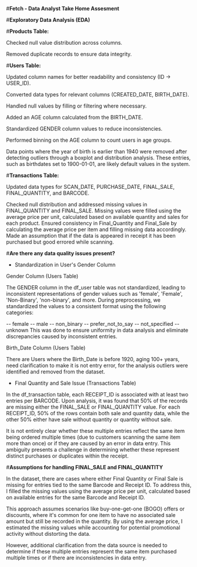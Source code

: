 #**Fetch - Data Analyst Take Home Assesment**

#**Exploratory Data Analysis (EDA)**

#**Products Table:**

Checked null value distribution across columns.

Removed duplicate records to ensure data integrity.

#**Users Table:**

Updated column names for better readability and consistency (ID -> USER_ID).

Converted data types for relevant columns (CREATED_DATE, BIRTH_DATE).

Handled null values by filling or filtering where necessary.

Added an AGE column calculated from the BIRTH_DATE.

Standardized GENDER column values to reduce inconsistencies.

Performed binning on the AGE column to count users in age groups.

Data points where the year of birth is earlier than 1940 were removed after detecting outliers through a boxplot and distribution analysis. These entries, such as birthdates set to 1900-01-01, are likely default values in the system.

#**Transactions Table:**

Updated data types for SCAN_DATE, PURCHASE_DATE, FINAL_SALE, FINAL_QUANTITY, and BARCODE.

Checked null distribution and addressed missing values in FINAL_QUANTITY and FINAL_SALE. Missing values were filled using the average price per unit, calculated based on available quantity and sales for each product.
Ensured consistency in Final_Quantity and Final_Sale by calculating the average price per item and filling missing data accordingly. Made an assumption that if the data is appeared in receipt it has been purchased but good errored while scanning. 

#**Are there any data quality issues present?**

- Standardization in User's Gender Column
  
Gender Column (Users Table)

The GENDER column in the df_user table was not standardized, leading to inconsistent representations of gender values such as 'female', 'Female', 'Non-Binary', 'non-binary', and more. During preprocessing, we standardized the values to a consistent format using the following categories:

  -- female
  -- male
  -- non_binary
  -- prefer_not_to_say
  -- not_specified
  -- unknown
This was done to ensure uniformity in data analysis and eliminate discrepancies caused by inconsistent entries.

Birth_Date Column (Users Table)

There are Users where the Birth_Date is before 1920, aging 100+ years, need clarification to make it is not entry error, for the analysis outliers were identified and removed from the dataset.

- Final Quantity and Sale Issue (Transactions Table)
  
In the df_transaction table, each RECEIPT_ID is associated with at least two entries per BARCODE. Upon analysis, it was found that 50% of the records are missing either the FINAL_SALE or FINAL_QUANTITY value. For each RECEIPT_ID, 50% of the rows contain both sale and quantity data, while the other 50% either have sale without quantity or quantity without sale.

It is not entirely clear whether these multiple entries reflect the same item being ordered multiple times (due to customers scanning the same item more than once) or if they are caused by an error in data entry. This ambiguity presents a challenge in determining whether these represent distinct purchases or duplicates within the receipt.

#**Assumptions for handling FINAL_SALE and FINAL_QUANTITY**

In the dataset, there are cases where either Final Quantity or Final Sale is missing for entries tied to the same Barcode and Receipt ID. To address this, I filled the missing values using the average price per unit, calculated based on available entries for the same Barcode and Receipt ID.

This approach assumes scenarios like buy-one-get-one (BOGO) offers or discounts, where it's common for one item to have no associated sale amount but still be recorded in the quantity. By using the average price, I estimated the missing values while accounting for potential promotional activity without distorting the data.

However, additional clarification from the data source is needed to determine if these multiple entries represent the same item purchased multiple times or if there are inconsistencies in data entry.

